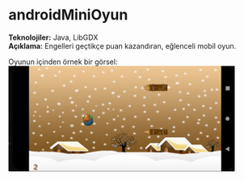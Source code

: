 # androidMiniOyun
**Teknolojiler:** Java, LibGDX <br>
**Açıklama:** Engelleri geçtikçe puan kazandıran, eğlenceli mobil oyun. <br>

Oyunun içinden örnek bir görsel:  
![oyun görseli](https://github.com/muratcivek/androidMiniOyun/blob/main/oyunGorseliGuncel.png)
